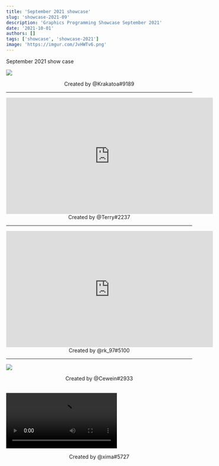 ```yaml
---
title: 'September 2021 showcase'
slug: 'showcase-2021-09'
description: 'Graphics Programming Showcase September 2021'
date: '2021-10-01'
authors: []
tags: ['showcase', 'showcase-2021']
image: 'https://imgur.com/JvHWTv6.png'
---
```


September 2021 show case

![](https://imgur.com/OqJAKxY.jpg)
<!-- truncate -->
<center>Created by @Krakatoa#9189</center>

<hr />

<div class="aspect-ratio-16-9">
            <iframe width="560" height="315" src="https://www.youtube.com/embed/VLA3IBm8BPk" title="YouTube video player" frameborder="0" allow="encrypted-media; picture-in-picture" allowfullscreen></iframe>
</div>
<center>Created by @Terry#2237</center>

<hr />

<div class="aspect-ratio-16-9">
    <iframe width="560" height="315" src="https://www.youtube.com/embed/-l_1QewDuvg" title="YouTube video player" frameborder="0" allow="encrypted-media; picture-in-picture" allowfullscreen></iframe>
</div>
<center>Created by @rk_97#5100</center>

<hr />

![](https://imgur.com/JvHWTv6.png)
<center>Created by @Cewein#2933</center>

<br />

<video src="https://imgur.com/Cv3Amkz.mp4"></video>
<center>Created by @xima#5727</center>